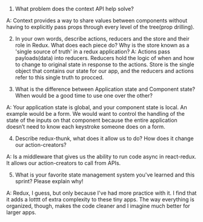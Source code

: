 1. What problem does the context API help solve? 

A: Context provides a way to share values between components without having to explicitly pass props through every level of the tree(prop drilling).

2. In your own words, describe actions, reducers and the store and their role in Redux. What does each piece do? Why is the store known as a 'single source of truth' in a redux application? 
A: Actions pass payloads(data) into reducers. Reducers hold the logic of when and how to change to original state in response to the actions. Store is the single object that contains our state for our app, and the reducers and actions refer to this single truth to procced.

3. What is the difference between Application state and Component state? When would be a good time to use one over the other? 

A: Your application state is global, and your component state is local. An example would be a form. We would want to control the handling of the state of the inputs on that component because the entire application doesn’t need to know each keystroke someone does on a form.

4. Describe redux-thunk, what does it allow us to do? How does it change our action-creators? 

A: Is a middleware that gives us the ability to run code async in react-redux. It allows our action-creators to call from APIs.

5. What is your favorite state management system you've learned and this sprint? Please explain why!

A: Redux, I guess, but only because I've had more practice with it. I find that it adds a lotttt of extra complexity to these tiny apps. The way everything is organized, though, makes the code cleaner and I imagine much better for larger apps. 

